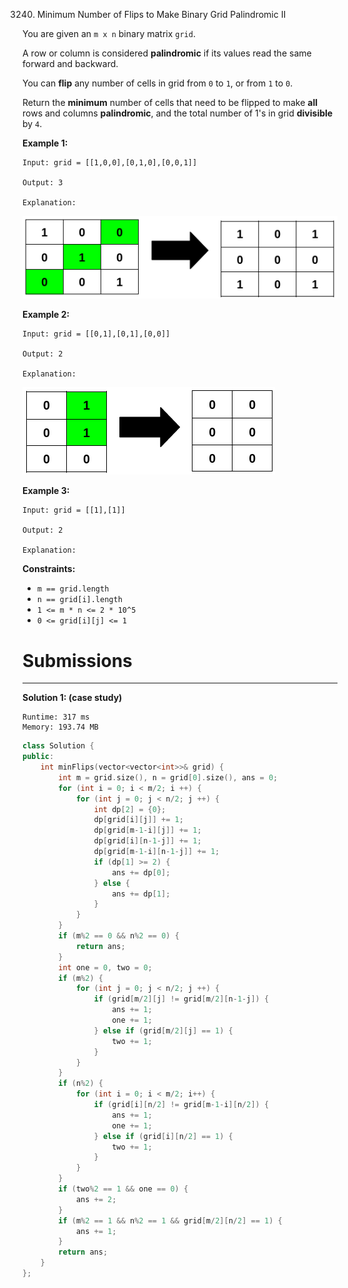 3240. Minimum Number of Flips to Make Binary Grid Palindromic II

You are given an `m x n` binary matrix `grid`.

A row or column is considered **palindromic** if its values read the same forward and backward.

You can **flip** any number of cells in grid from `0` to `1`, or from `1` to `0`.

Return the **minimum** number of cells that need to be flipped to make **all** rows and columns **palindromic**, and the total number of 1's in grid **divisible** by `4`.

 

**Example 1:**
```
Input: grid = [[1,0,0],[0,1,0],[0,0,1]]

Output: 3

Explanation:
```
![3240_image.png](img/3240_image.png)


**Example 2:**
```
Input: grid = [[0,1],[0,1],[0,0]]

Output: 2

Explanation:
```
![3240_screenshot-from-2024-07-09-01-37-48.png](img/3240_screenshot-from-2024-07-09-01-37-48.png)

**Example 3:**
```
Input: grid = [[1],[1]]

Output: 2

Explanation:
```


 

**Constraints:**

* `m == grid.length`
* `n == grid[i].length`
* `1 <= m * n <= 2 * 10^5`
* `0 <= grid[i][j] <= 1`

# Submissions
---
**Solution 1: (case study)**
```
Runtime: 317 ms
Memory: 193.74 MB
```
```c++
class Solution {
public:
    int minFlips(vector<vector<int>>& grid) {
        int m = grid.size(), n = grid[0].size(), ans = 0;
        for (int i = 0; i < m/2; i ++) {
            for (int j = 0; j < n/2; j ++) {
                int dp[2] = {0};
                dp[grid[i][j]] += 1;
                dp[grid[m-1-i][j]] += 1;
                dp[grid[i][n-1-j]] += 1;
                dp[grid[m-1-i][n-1-j]] += 1;
                if (dp[1] >= 2) {
                    ans += dp[0];
                } else {
                    ans += dp[1];
                }
            }
        }
        if (m%2 == 0 && n%2 == 0) {
            return ans;
        }
        int one = 0, two = 0;
        if (m%2) {
            for (int j = 0; j < n/2; j ++) {
                if (grid[m/2][j] != grid[m/2][n-1-j]) {
                    ans += 1;
                    one += 1;
                } else if (grid[m/2][j] == 1) {
                    two += 1;
                }
            }
        }
        if (n%2) {
            for (int i = 0; i < m/2; i++) {
                if (grid[i][n/2] != grid[m-1-i][n/2]) {
                    ans += 1;
                    one += 1;
                } else if (grid[i][n/2] == 1) {
                    two += 1;
                }
            }
        }
        if (two%2 == 1 && one == 0) {
            ans += 2;
        }
        if (m%2 == 1 && n%2 == 1 && grid[m/2][n/2] == 1) {
            ans += 1;
        }
        return ans;
    }
};
```
